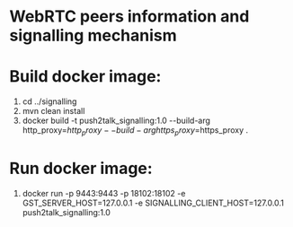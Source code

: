 # WebRTC peers information and signalling mechanism 

# Build docker image:
1. cd ../signalling
2. mvn clean install 
3. docker build -t push2talk_signalling:1.0 --build-arg http_proxy=$http_proxy --build-arg https_proxy=$https_proxy .

# Run docker image:
1. docker run -p 9443:9443 -p 18102:18102 -e GST_SERVER_HOST=127.0.0.1 -e SIGNALLING_CLIENT_HOST=127.0.0.1 push2talk_signalling:1.0